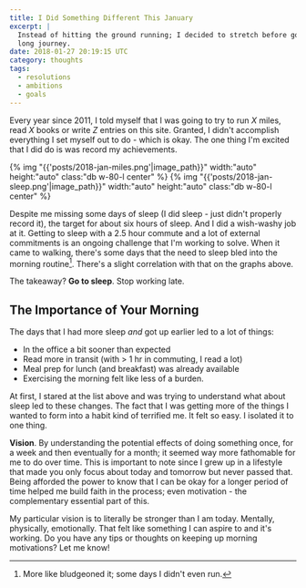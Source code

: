 ```yaml
---
title: I Did Something Different This January
excerpt: |
  Instead of hitting the ground running; I decided to stretch before going on my
  long journey.
date: 2018-01-27 20:19:15 UTC
category: thoughts
tags:
  - resolutions
  - ambitions
  - goals
---
```


Every year since 2011, I told myself that I was going to try to run _X_ miles, 
read _X_ books or write _Z_ entries on this site. Granted, I didn't accomplish
everything I set myself out to do - which is okay. The one thing I'm excited
that I did do is was record my achievements.

{% img "{{'posts/2018-jan-miles.png'|image_path}}" width:"auto" height:"auto" class:"db w-80-l center" %}
{% img "{{'posts/2018-jan-sleep.png'|image_path}}" width:"auto" height:"auto" class:"db w-80-l center" %}

Despite me missing some days of sleep (I did sleep - just didn't properly
record it), the target for about six hours of sleep. And I did a wish-washy job
at it. Getting to sleep with a 2.5 hour commute and a lot of external
commitments is an ongoing challenge that I'm working to solve. When it came to
walking, there's some days that the need to sleep bled into the morning routine[^1].
There's a slight correlation with that on the graphs above.

The takeaway? **Go to sleep**. Stop working late.

## The Importance of Your Morning

The days that I had more sleep _and_ got up earlier led to a lot of things:

  * In the office a bit sooner than expected
  * Read more in transit (with > 1 hr in commuting, I read a lot)
  * Meal prep for lunch (and breakfast) was already available
  * Exercising the morning felt like less of a burden.

At first, I stared at the list above and was trying to understand what about
sleep led to these changes. The fact that I was getting more of the things I
wanted to form into a habit kind of terrified me. It felt so easy. I isolated
it to one thing.

**Vision**. By understanding the potential effects of doing something once, for a
week and then eventually for a month; it seemed way more fathomable for me to do
over time. This is important to note since I grew up in a lifestyle that made you
only focus about today and tomorrow but never passed that. Being afforded the
power to know that I can be okay for a longer period of time helped me build
faith in the process; even motivation - the complementary essential part of this.

My particular vision is to literally be stronger than I am today. Mentally,
physically, emotionally. That felt like something I can aspire to and it's
working. Do you have any tips or thoughts on keeping up morning motivations? Let
me know!

[^1]: More like bludgeoned it; some days I didn't even run.
